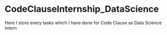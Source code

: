 # CodeClauseInternship_DataScience
Here I store every tasks which I have done for Code Clause as Data Science Intern
